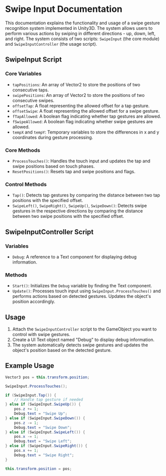 # Swipe Input Documentation

This documentation explains the functionality and usage of a swipe gesture recognition system implemented in Unity3D. The system allows users to perform various actions by swiping in different directions - up, down, left, and right. The system consists of two scripts: `SwipeInput` (the core module) and `SwipeInputController` (the usage script).

## SwipeInput Script

### Core Variables

- `tapPositions`: An array of Vector2 to store the positions of two consecutive taps.
- `swipePositions`: An array of Vector2 to store the positions of two consecutive swipes.
- `offsetTap`: A float representing the allowed offset for a tap gesture.
- `offsetSwipe`: A float representing the allowed offset for a swipe gesture.
- `fTapAllowed`: A boolean flag indicating whether tap gestures are allowed.
- `fSwipeAllowed`: A boolean flag indicating whether swipe gestures are allowed.
- `tempX` and `tempY`: Temporary variables to store the differences in x and y coordinates during gesture processing.

### Core Methods

- `ProcessTouches()`: Handles the touch input and updates the tap and swipe positions based on touch phases.
- `ResetPositions()`: Resets tap and swipe positions and flags.

### Control Methods

- `Tap()`: Detects tap gestures by comparing the distance between two tap positions with the specified offset.
- `SwipeLeft()`, `SwipeRight()`, `SwipeUp()`, `SwipeDown()`: Detects swipe gestures in the respective directions by comparing the distance between two swipe positions with the specified offset.

## SwipeInputController Script

### Variables

- `Debug`: A reference to a Text component for displaying debug information.

### Methods

- `Start()`: Initializes the `Debug` variable by finding the Text component.
- `Update()`: Processes touch input using `SwipeInput.ProcessTouches()` and performs actions based on detected gestures. Updates the object's position accordingly.

## Usage

1. Attach the `SwipeInputController` script to the GameObject you want to control with swipe gestures.
2. Create a UI Text object named "Debug" to display debug information.
3. The system automatically detects swipe gestures and updates the object's position based on the detected gesture.

## Example Usage

```csharp
Vector3 pos = this.transform.position;

SwipeInput.ProcessTouches();

if (SwipeInput.Tap()) {
    // Handle tap gesture if needed
} else if (SwipeInput.SwipeUp()) {
    pos.z += 1;
    Debug.text = "Swipe Up";
} else if (SwipeInput.SwipeDown()) {
    pos.z -= 1;
    Debug.text = "Swipe Down";
} else if (SwipeInput.SwipeLeft()) {
    pos.x -= 1;
    Debug.text = "Swipe Left";
} else if (SwipeInput.SwipeRight()) {
    pos.x += 1;
    Debug.text = "Swipe Right";
}

this.transform.position = pos;
```